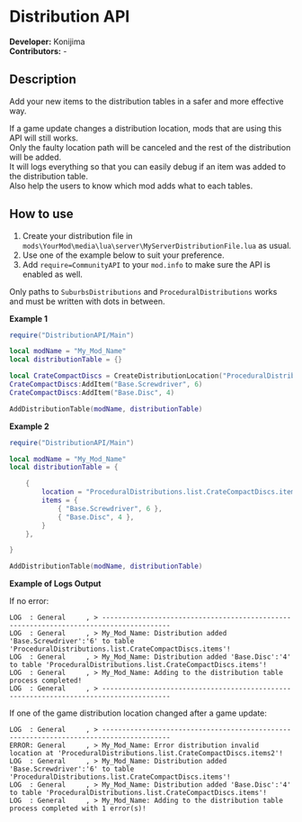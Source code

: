 # Distribution API
**Developer:** Konijima  
**Contributors:** -  
  
## Description
Add your new items to the distribution tables in a safer and more effective way.
  
If a game update changes a distribution location, mods that are using this API will still works.  
Only the faulty location path will be canceled and the rest of the distribution will be added.  
It will logs everything so that you can easily debug if an item was added to the distribution table.  
Also help the users to know which mod adds what to each tables.
  
## How to use
  
1) Create your distribution file in `mods\YourMod\media\lua\server\MyServerDistributionFile.lua` as usual.  
2) Use one of the example below to suit your preference.
3) Add `require=CommunityAPI` to your `mod.info` to make sure the API is enabled as well.
  
Only paths to `SuburbsDistributions` and `ProceduralDistributions` works and must be written with dots in between.  
  
**Example 1**
```lua
require("DistributionAPI/Main")

local modName = "My_Mod_Name"
local distributionTable = {}

local CrateCompactDiscs = CreateDistributionLocation("ProceduralDistributions.list.CrateCompactDiscs.items", distributionTable)
CrateCompactDiscs:AddItem("Base.Screwdriver", 6)
CrateCompactDiscs:AddItem("Base.Disc", 4)

AddDistributionTable(modName, distributionTable)
```

**Example 2**
```lua
require("DistributionAPI/Main")

local modName = "My_Mod_Name"
local distributionTable = {

    {
        location = "ProceduralDistributions.list.CrateCompactDiscs.items",
        items = {
            { "Base.Screwdriver", 6 },
            { "Base.Disc", 4 },
        }
    },

}

AddDistributionTable(modName, distributionTable)
```

**Example of Logs Output**

If no error:
```
LOG  : General     , > ---------------------------------------------------------------------------------------
LOG  : General     , > My_Mod_Name: Distribution added 'Base.Screwdriver':'6' to table 'ProceduralDistributions.list.CrateCompactDiscs.items'!
LOG  : General     , > My_Mod_Name: Distribution added 'Base.Disc':'4' to table 'ProceduralDistributions.list.CrateCompactDiscs.items'!
LOG  : General     , > My_Mod_Name: Adding to the distribution table process completed!
LOG  : General     , > ---------------------------------------------------------------------------------------
```

If one of the game distribution location changed after a game update:
```
LOG  : General     , > ---------------------------------------------------------------------------------------
ERROR: General     , > My_Mod_Name: Error distribution invalid location at 'ProceduralDistributions.list.CrateCompactDiscs.items2'!
LOG  : General     , > My_Mod_Name: Distribution added 'Base.Screwdriver':'6' to table 'ProceduralDistributions.list.CrateCompactDiscs.items'!
LOG  : General     , > My_Mod_Name: Distribution added 'Base.Disc':'4' to table 'ProceduralDistributions.list.CrateCompactDiscs.items'!
LOG  : General     , > My_Mod_Name: Adding to the distribution table process completed with 1 error(s)!
```

